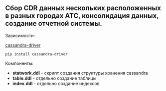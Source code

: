 ## Сбор CDR данных нескольких расположенных в разных городах АТС, консолидация данных, создание отчетной системы.

Зависимости:

[cassandra-driver](https://pypi.org/project/cassandra-driver/)

```
pip install cassandra-driver
```


Компоненты:

- **statwork.ddl** - скрипт создания структуры хранения cassandra
- **table.ddl** - отдельно создание таблицы
- **index.ddl** - отдельно создание индексов
